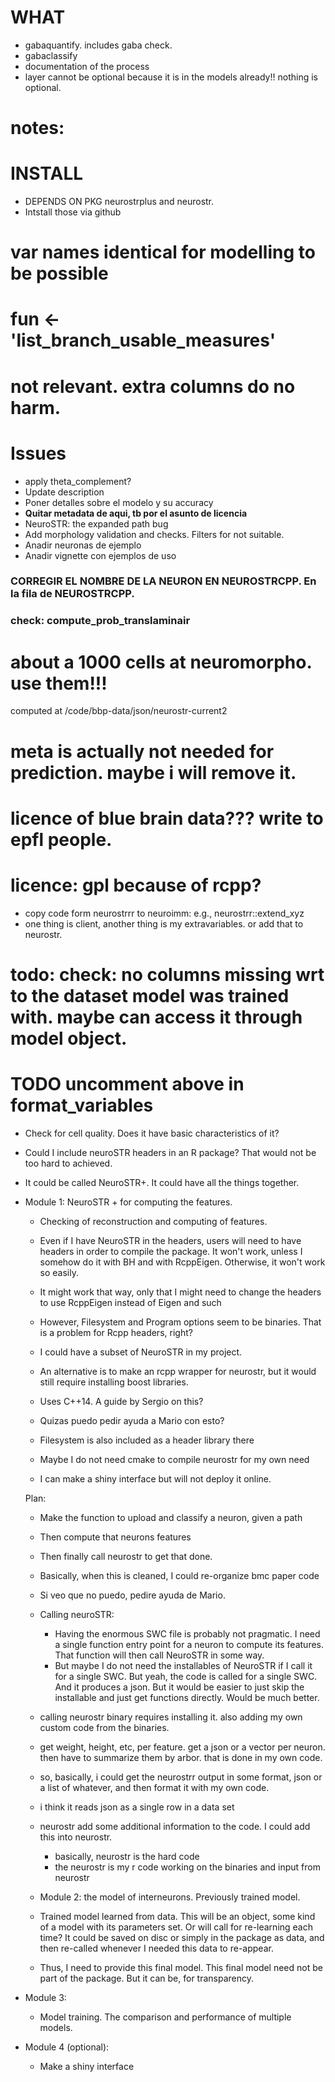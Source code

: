# WHAT 

- gabaquantify. includes gaba check.  
- gabaclassify 
- documentation of the process  
- layer cannot be optional because it is in the models already!! nothing is optional. 


# notes:

# INSTALL 
- DEPENDS ON PKG neurostrplus and neurostr. 
- Intstall those via github 

# var names identical for modelling to be possible
  # **fun** <- 'list_branch_usable_measures'
  # not relevant. extra columns do no harm.

# Issues
 - apply theta_complement?
- Update description
- Poner detalles sobre el modelo y su accuracy
- **Quitar metadata de aqui, tb por el asunto de licencia**
- NeuroSTR: the expanded path bug
- Add morphology validation and checks. Filters for not suitable. 
- Anadir neuronas de ejemplo 
- Anadir vignette con ejemplos de uso 

### CORREGIR EL NOMBRE DE LA NEURON EN NEUROSTRCPP. En la fila de NEUROSTRCPP.
### check: compute_prob_translaminair
# about a 1000 cells at neuromorpho. use them!!!
  computed at /code/bbp-data/json/neurostr-current2
# meta is actually not needed for prediction. maybe i will remove it.
# licence of blue brain data??? write to epfl people.
# licence: gpl because of rcpp? 

- copy code form neurostrrr to neuroimm: e.g., neurostrr::extend_xyz
- one thing is client, another thing is my extravariables. or add that to neurostr. 

# todo: check: no columns missing wrt to the dataset model was trained with. maybe can access it through model object.

# TODO uncomment above in format_variables
  
- Check for cell quality. Does it have basic characteristics of it? 
- Could I include neuroSTR headers in an R package? That would not be too hard to achieved. 
- It could be called NeuroSTR+. It could have all the things together.  

- Module 1: NeuroSTR + for computing the features. 
    - Checking of reconstruction and computing of features. 
    - Even if I have NeuroSTR in the headers, users will need to have headers in order to compile the package. It won't work, unless I somehow do it with BH and with RcppEigen. Otherwise, it won't work so easily. 
    - It might work that way, only that I might need to change the headers to use RcppEigen instead of Eigen and such 
    - However, Filesystem and Program options seem to be binaries. That is a problem for Rcpp headers, right?
    - I could have a subset of NeuroSTR in my project. 
    - An alternative is to make an rcpp wrapper for neurostr, but it would still require installing boost libraries.  
    - Uses C++14. A guide  by Sergio on this? 
    - Quizas puedo pedir ayuda a Mario con esto?
    - Filesystem is also included as a header library there

    - Maybe I do not need cmake to compile neurostr for my own need 
    - I can make a shiny interface but will not deploy it online. 

    Plan: 
    - Make the function to upload and classify a neuron, given a path 
    - Then compute that neurons features 
    - Then finally call neurostr to get that done. 
    - Basically, when this is cleaned, I could re-organize bmc paper code 
    - Si veo que no puedo, pedire ayuda de Mario.  


    - Calling neuroSTR:
        - Having the enormous SWC file is probably not pragmatic. I need a single function entry point for a neuron to compute its features. That function will then call NeuroSTR in some way.  
        - But maybe I do not need the installables of NeuroSTR if I call it for a single SWC. But yeah, the code is called for a single SWC. And it produces a json. But it would be easier to just skip the installable and just get functions directly. Would be much better. 

    - calling neurostr binary requires installing it. also adding my own custom code from the binaries.
    - get weight, height, etc, per feature. get a json or a vector per neuron. then have to summarize them by arbor. that is done in my own code.
    - so, basically, i could get the neurostrr output in some format, json or a list of whatever, and then format it with my own code. 
    - i think it reads json as a single row in a data set 
    - neurostr add some additional information to the code. I could add this into neurostr. 
        - basically, neurostr is the hard code 
        - the neurostr is my r code working on the binaries and input from neurostr 

    - Module 2: the model of interneurons. Previously trained model. 
    - Trained model learned from data. This will be an object, some kind of a model with its parameters set. Or will call for re-learning each time? It could be saved on disc or simply in the package as data, and then re-called whenever I needed this data to re-appear. 
    - Thus, I need to provide this final model. This final model need not be part of the package. But it can be, for transparency. 

- Module 3:
    - Model training. The comparison and performance of multiple models. 

- Module 4 (optional): 
    - Make a shiny interface 



